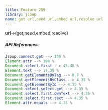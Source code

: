 ```yaml
---
title: Feature 259
library: jsoup
name: get url,need url,embed url,resolve url
---
```


**url**->(get,need,embed,resolve) 

##### API References

```java
Jsoup.connect.get --> 100 %
Element.attr --> 100 %
Document.select.first --> 43.48 %
Element.text --> 17.39 %
Document.getElementsByTag --> 8.7 %
Document.getElementsByClass --> 4.35 %
Document.getElementById --> 4.35 %
Document.select.select.get --> 4.35 %
Document.select.first.ownText --> 4.35 %
Document.select.first.text --> 4.35 %
Element.attr.equals --> 4.35 %
```
